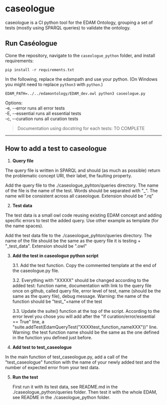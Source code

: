 # caseologue
caseologue is a CI python tool for the EDAM Ontology, grouping a set of tests (mostly using SPARQL queries) to validate the ontology. 

## Run Caséologue

Clone the repository, navigate to the `caseologue_python` folder, and install requirements:
```
pip install -r requirements.txt
```

In the following, replace the edampath and use your python. (On Windows you might need to replace `python3` with `python`.)
```
EDAM_PATH=../../edamontology/EDAM_dev.owl python3 caseologue.py 
```

Options:\
  -e, --error      runs all error tests\
  -E, --essential  runs all essential tests\
  -c, --curation   runs all curation tests


> Documentation using docstring for each tests: TO COMPLETE

_____________________________________

## How to add a test to caseologue

1)  **Query file**
  
  The query file is written in SPARQL and should (as much as possible) return the problematic concept URI, their label, the faulting property. 
  
  Add the query file to the ./caseologue_pyhton/queries directory. The name of the file is the name of the test. Words should be separated with "_". The name will be consistent across all caseologue. Extension should be ".rq"

2) **Test data**

  The test data is a small owl code reusing existing EDAM concept and adding specific errors to test the added query. Use other example as template (for the name spaces).
  
  Add the test data file to the ./caseologue_pyhton/queries directory. The name of the file should be the same as the query file it is testing + "_test_data". Extension should be ".owl"

3) **Add the test in caseologue python script**

      3.1. Add the test function. Copy the commented template at the end of the caseologue.py file. 
      
      3.2. Everything with "XXXXX" should be changed according to the added test: function name,  documentation with link to the query file once on github, called query file, error level of test, name (should be the same as the query file), debug message. Warning: the name of the function should be "test_"+name of the test

      3.3. Update the suite() function at the top of the script. According to the error level you chose you will add after the "if curation/error/essential == True" line, a "suite.addTest(EdamQueryTest("XXXXtest_function_nameXXX"))" line. Warning: the test function name should be the same as the one defined in the function you defined just before. 


4) **Add test to test_caseologue**

  In the main function of test_caseologue.py, add a call of the "test_caseologue" function with the name of your newly added test and the number of expected error from your test data.

5) **Run the test**

    First run it with its test data, see README.md in the ./caseologue_python/queries folder. Then test it with the whole EDAM, see README in the ./caseologue_python folder.
